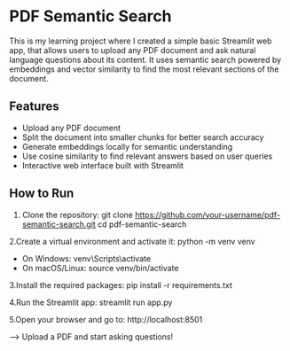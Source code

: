 # PDF Semantic Search
This is my learning project where I created a simple basic Streamlit web app,
that allows users to upload any PDF document and ask natural language questions about its content. 
It uses semantic search powered by embeddings and vector similarity to find the most relevant sections of the document.

## Features
- Upload any PDF document
- Split the document into smaller chunks for better search accuracy
- Generate embeddings locally for semantic understanding
- Use cosine similarity to find relevant answers based on user queries
- Interactive web interface built with Streamlit

## How to Run
1. Clone the repository:
git clone https://github.com/your-username/pdf-semantic-search.git
cd pdf-semantic-search

2.Create a virtual environment and activate it:
python -m venv venv
 - On Windows:
venv\Scripts\activate
 - On macOS/Linux:
source venv/bin/activate

3.Install the required packages:
pip install -r requirements.txt

4.Run the Streamlit app:
streamlit run app.py

5.Open your browser and go to:
http://localhost:8501

--> Upload a PDF and start asking questions!
